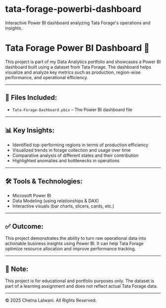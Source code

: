 # tata-forage-powerbi-dashboard
Interactive Power BI dashboard analyzing Tata Forage's operations and insights.
# Tata Forage Power BI Dashboard 🚀

This project is part of my Data Analytics portfolio and showcases a Power BI dashboard built using a dataset from Tata Forage. The dashboard helps visualize and analyze key metrics such as production, region-wise performance, and operational efficiency.

---

## 📂 Files Included:
- `Tata-Forage-Dashboard.pbix` – The Power BI dashboard file

---

## 📊 Key Insights:
- Identified top-performing regions in terms of production efficiency
- Visualized trends in forage collection and usage over time
- Comparative analysis of different states and their contribution
- Highlighted anomalies and bottlenecks in operations

---

## 🛠 Tools & Technologies:
- Microsoft Power BI
- Data Modeling (using relationships & DAX)
- Interactive visuals (bar charts, slicers, cards, etc.)

---

## ✅ Outcome:
This project demonstrates the ability to turn raw operational data into actionable business insights using Power BI. It can help Tata Forage optimize resource allocation and improve performance tracking.

---

## 📌 Note:
This project is for educational and portfolio purposes only. The dataset is part of a learning assignment and does not reflect actual Tata Forage data.

---

© 2025 Chetna Lalwani. All Rights Reserved.
